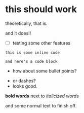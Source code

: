 # this should work
theoretically, that is. 

and it does!!

-[ ] testing some other features

`this is some inline code`

```
and here's a code block
```

* how about some bullet points?
- or dashes?
- looks good.

**bold words** next to *italicized words*

and some normal text to finish off.